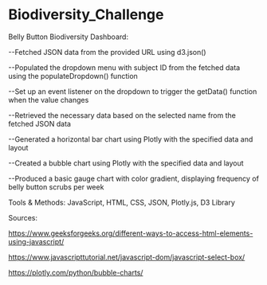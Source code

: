 # Biodiversity_Challenge

Belly Button Biodiversity Dashboard:


--Fetched JSON data from the provided URL using d3.json()


--Populated the dropdown menu with subject ID from the fetched data using the populateDropdown() function


--Set up an event listener on the dropdown to trigger the getData() function when the value changes


--Retrieved the necessary data based on the selected name from the fetched JSON data


--Generated a horizontal bar chart using Plotly with the specified data and layout


--Created a bubble chart using Plotly with the specified data and layout


--Produced a basic gauge chart with color gradient, displaying frequency of belly button scrubs per week 



Tools & Methods: JavaScript, HTML, CSS, JSON, Plotly.js, D3 Library


Sources: 

https://www.geeksforgeeks.org/different-ways-to-access-html-elements-using-javascript/

https://www.javascripttutorial.net/javascript-dom/javascript-select-box/

https://plotly.com/python/bubble-charts/


